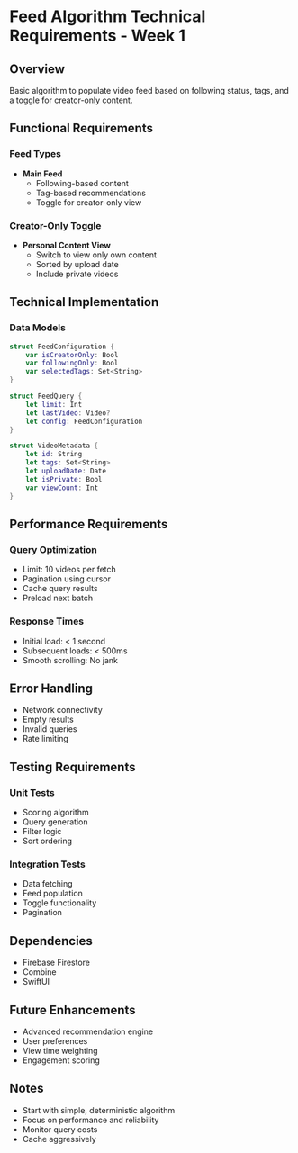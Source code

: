 # Feed Algorithm Technical Requirements - Week 1

## Overview
Basic algorithm to populate video feed based on following status, tags, and a toggle for creator-only content.

## Functional Requirements

### Feed Types
- **Main Feed**
  - Following-based content
  - Tag-based recommendations
  - Toggle for creator-only view

### Creator-Only Toggle
- **Personal Content View**
  - Switch to view only own content
  - Sorted by upload date
  - Include private videos

## Technical Implementation

### Data Models
```swift
struct FeedConfiguration {
    var isCreatorOnly: Bool
    var followingOnly: Bool
    var selectedTags: Set<String>
}

struct FeedQuery {
    let limit: Int
    let lastVideo: Video?
    let config: FeedConfiguration
}

struct VideoMetadata {
    let id: String
    let tags: Set<String>
    let uploadDate: Date
    let isPrivate: Bool
    var viewCount: Int
}
```


## Performance Requirements

### Query Optimization
- Limit: 10 videos per fetch
- Pagination using cursor
- Cache query results
- Preload next batch

### Response Times
- Initial load: < 1 second
- Subsequent loads: < 500ms
- Smooth scrolling: No jank

## Error Handling
- Network connectivity
- Empty results
- Invalid queries
- Rate limiting

## Testing Requirements

### Unit Tests
- Scoring algorithm
- Query generation
- Filter logic
- Sort ordering

### Integration Tests
- Data fetching
- Feed population
- Toggle functionality
- Pagination

## Dependencies
- Firebase Firestore
- Combine
- SwiftUI

## Future Enhancements
- Advanced recommendation engine
- User preferences
- View time weighting
- Engagement scoring

## Notes
- Start with simple, deterministic algorithm
- Focus on performance and reliability
- Monitor query costs
- Cache aggressively 